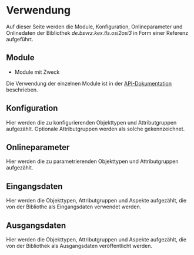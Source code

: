 Verwendung
==========

Auf dieser Seite werden die Module, Konfiguration, Onlineparameter und
Onlinedaten der Bibliothek *de.bsvrz.kex.tls.osi2osi3* in Form einer Referenz
aufgeführt.


Module
------

-   Module mit Zweck

Die Verwendung der einzelnen Module ist in der
[API-Dokumentation](apidocs/index.html) beschrieben.


Konfiguration
-------------

Hier werden die zu konfigurierenden Objekttypen und Attributgruppen aufgezählt.
Optionale Attributgruppen werden als solche gekennzeichnet.


Onlineparameter
---------------

Hier werden die zu parametrierenden Objekttypen und Attributgruppen aufgezählt.


Eingangsdaten
-------------

Hier werden die Objekttypen, Attributgruppen und Aspekte aufgezählt, die von der
Bibliothe als Eingangsdaten verwendet werden.


Ausgangsdaten
-------------

Hier werden die Objekttypen, Attributgruppen und Aspekte aufgezählt, die von der
Bibliothek als Ausgangsdaten veröffentlicht werden.
